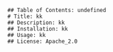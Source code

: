 
    ## Table of Contents: undefined
    # Title: kk
    ## Description: kk
    ## Installation: kk
    ## Usage: kk
    ## License: Apache_2.0